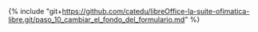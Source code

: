 {% include "git+https://github.com/catedu/libreOffice-la-suite-ofimatica-libre.git/paso_10_cambiar_el_fondo_del_formulario.md" %}